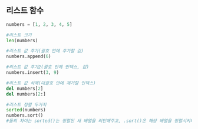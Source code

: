 리스트 함수
-------------------------------------

```python
numbers = [1, 2, 3, 4, 5]

#리스트 크기
len(numbers)

#리스트 값 추가(괄호 안에 추가할 값)
numbers.append(6) 

#리스트 값 추가2(괄호 안에 인덱스, 값)
numbers.insert(3, 9)

#리스트 값 삭제(대괄호 안에 제거할 인덱스)
del numbers[2]
del numbers[2:]

#리스트 정렬 두가지
sorted(numbers)
numbers.sort()
#둘의 차이는 sorted()는 정렬된 새 배열을 리턴해주고, .sort()은 해당 배열을 정렬시켜버림(+NONE 리턴)





```
